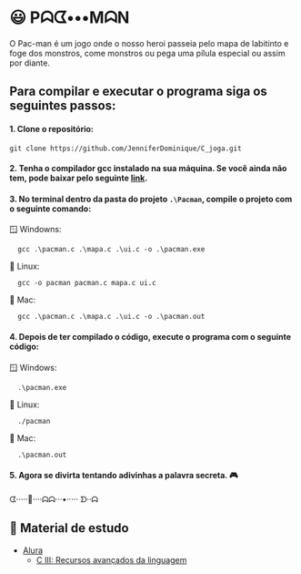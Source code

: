 # :smiley: Pᗣᗧ•••MᗣN

O Pac-man é um jogo onde o nosso heroi passeia pelo mapa de labitinto e foge dos monstros, 
come monstros ou pega uma pílula especial ou assim por diante.


## Para compilar e executar o programa siga os seguintes passos:

#### 1. Clone o repositório:

```
git clone https://github.com/JenniferDominique/C_joga.git
```

#### 2. Tenha o compilador gcc instalado na sua máquina. Se você ainda não tem, pode baixar pelo seguinte [link](https://www.mingw-w64.org).<br>

#### 3. No terminal dentro da pasta do projeto `.\Pacman`, compile o projeto com o seguinte comando:

   :window: Windowns:
```
  gcc .\pacman.c .\mapa.c .\ui.c -o .\pacman.exe
```

   :penguin: Linux:
```
  gcc -o pacman pacman.c mapa.c ui.c
```

   :apple: Mac:
```
  gcc .\pacman.c .\mapa.c .\ui.c -o .\pacman.out
```

#### 4. Depois de ter compilado o código, execute o programa com o seguinte código:
   :window: Windows:
```
  .\pacman.exe
```

   :penguin: Linux:
```
  ./pacman
```

   :apple: Mac:
```
  .\pacman.out
```

#### 5. Agora se divirta tentando adivinhas a palavra secreta. :video_game:

ᗧ·····🍒····ᗣᗣ···•····· ᗤ··ᗣ

## :book: Material de estudo
- [Alura](https://cursos.alura.com.br) 
  - [C III: Recursos avançados da linguagem](https://cursos.alura.com.br/course/introducao-a-programacao-com-c-parte-3)

        